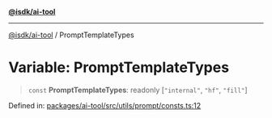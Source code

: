 [**@isdk/ai-tool**](../README.md)

***

[@isdk/ai-tool](../globals.md) / PromptTemplateTypes

# Variable: PromptTemplateTypes

> `const` **PromptTemplateTypes**: readonly \[`"internal"`, `"hf"`, `"fill"`\]

Defined in: [packages/ai-tool/src/utils/prompt/consts.ts:12](https://github.com/isdk/ai-tool.js/blob/7135b3a67072644f21685b76900b7f351401749e/src/utils/prompt/consts.ts#L12)
